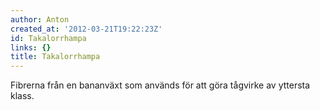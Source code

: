 ```yaml
---
author: Anton
created_at: '2012-03-21T19:22:23Z'
id: Takalorrhampa
links: {}
title: Takalorrhampa
---
```


Fibrerna från en bananväxt som används för att göra tågvirke av yttersta klass.
